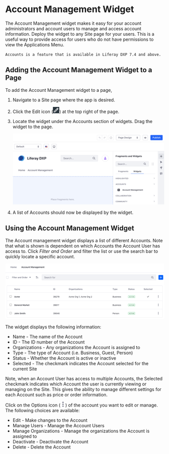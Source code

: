 # Account Management Widget

The Account Management widget makes it easy for your account administrators and account users to manage and access account information. Deploy the widget to any Site page for your users. This is a useful way to provide access for users who do not have permissions to view the Applications Menu.

```{note}
Accounts is a feature that is available in Liferay DXP 7.4 and above.
```

## Adding the Account Management Widget to a Page

To add the Account Management widget to a page, 

1. Navigate to a Site page where the app is desired.

1. Click the Edit icon (![Edit icon](../../images/icon-edit-pencil.png)) at the top right of the page.

1. Locate the widget under the Accounts section of widgets. Drag the widget to the page.

    ![Locate the widget and drag it to the page.](./account-management-widget/images/01.png)

1. A list of Accounts should now be displayed by the widget.

## Using the Account Management Widget

The Account management widget displays a list of different Accounts. Note that what is shown is dependent on which Accounts the Account User has access to. Click *Filter and Order* and filter the list or use the search bar to quickly locate a specific account.

![The account management widget displays different accounts.](./account-management-widget/images/02.png)

The widget displays the following information:

* Name - The name of the Account
* ID - The ID number of the Account
* Organizations - Any organizations the Account is assigned to
* Type - The type of Account (i.e. Business, Guest, Person)
* Status - Whether the Account is active or inactive
* Selected - The checkmark indicates the Account selected for the current Site

Note, when an Account User has access to multiple Accounts, the Selected checkmark indicates which Account the user is currently viewing or managing on the Site. This gives the ability to manage different settings for each Account such as price or order information.

Click on the Options icon (![Options icon](../../images/icon-actions.png)) of the account you want to edit or manage. The following choices are available:

* Edit - Make changes to the Account
* Manage Users - Manage the Account Users
* Manage Organizations - Manage the organizations the Account is assigned to
* Deactivate - Deactivate the Account
* Delete - Delete the Account